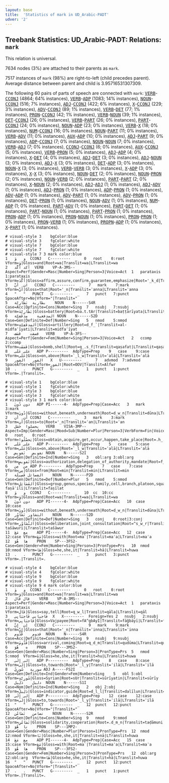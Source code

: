 ```yaml
---
layout: base
title:  'Statistics of mark in UD_Arabic-PADT'
udver: '2'
---
```


## Treebank Statistics: UD_Arabic-PADT: Relations: `mark`

This relation is universal.

7634 nodes (3%) are attached to their parents as `mark`.

7517 instances of `mark` (98%) are right-to-left (child precedes parent).
Average distance between parent and child is 3.95716531307309.

The following 60 pairs of parts of speech are connected with `mark`: <tt><a href="ar_padt-pos-VERB.html">VERB</a></tt>-<tt><a href="ar_padt-pos-CCONJ.html">CCONJ</a></tt> (4864; 64% instances), <tt><a href="ar_padt-pos-VERB.html">VERB</a></tt>-<tt><a href="ar_padt-pos-ADP.html">ADP</a></tt> (1083; 14% instances), <tt><a href="ar_padt-pos-NOUN.html">NOUN</a></tt>-<tt><a href="ar_padt-pos-CCONJ.html">CCONJ</a></tt> (516; 7% instances), <tt><a href="ar_padt-pos-ADJ.html">ADJ</a></tt>-<tt><a href="ar_padt-pos-CCONJ.html">CCONJ</a></tt> (422; 6% instances), <tt><a href="ar_padt-pos-X.html">X</a></tt>-<tt><a href="ar_padt-pos-CCONJ.html">CCONJ</a></tt> (229; 3% instances), <tt><a href="ar_padt-pos-ADV.html">ADV</a></tt>-<tt><a href="ar_padt-pos-CCONJ.html">CCONJ</a></tt> (89; 1% instances), <tt><a href="ar_padt-pos-VERB.html">VERB</a></tt>-<tt><a href="ar_padt-pos-DET.html">DET</a></tt> (77; 1% instances), <tt><a href="ar_padt-pos-PRON.html">PRON</a></tt>-<tt><a href="ar_padt-pos-CCONJ.html">CCONJ</a></tt> (42; 1% instances), <tt><a href="ar_padt-pos-VERB.html">VERB</a></tt>-<tt><a href="ar_padt-pos-NOUN.html">NOUN</a></tt> (39; 1% instances), <tt><a href="ar_padt-pos-DET.html">DET</a></tt>-<tt><a href="ar_padt-pos-CCONJ.html">CCONJ</a></tt> (26; 0% instances), <tt><a href="ar_padt-pos-VERB.html">VERB</a></tt>-<tt><a href="ar_padt-pos-PART.html">PART</a></tt> (26; 0% instances), <tt><a href="ar_padt-pos-PART.html">PART</a></tt>-<tt><a href="ar_padt-pos-CCONJ.html">CCONJ</a></tt> (24; 0% instances), <tt><a href="ar_padt-pos-NOUN.html">NOUN</a></tt>-<tt><a href="ar_padt-pos-ADP.html">ADP</a></tt> (23; 0% instances), <tt><a href="ar_padt-pos-VERB.html">VERB</a></tt>-<tt><a href="ar_padt-pos-X.html">X</a></tt> (18; 0% instances), <tt><a href="ar_padt-pos-NUM.html">NUM</a></tt>-<tt><a href="ar_padt-pos-CCONJ.html">CCONJ</a></tt> (16; 0% instances), <tt><a href="ar_padt-pos-NOUN.html">NOUN</a></tt>-<tt><a href="ar_padt-pos-PART.html">PART</a></tt> (11; 0% instances), <tt><a href="ar_padt-pos-VERB.html">VERB</a></tt>-<tt><a href="ar_padt-pos-ADV.html">ADV</a></tt> (11; 0% instances), <tt><a href="ar_padt-pos-AUX.html">AUX</a></tt>-<tt><a href="ar_padt-pos-ADP.html">ADP</a></tt> (10; 0% instances), <tt><a href="ar_padt-pos-ADJ.html">ADJ</a></tt>-<tt><a href="ar_padt-pos-PART.html">PART</a></tt> (9; 0% instances), <tt><a href="ar_padt-pos-ADP.html">ADP</a></tt>-<tt><a href="ar_padt-pos-CCONJ.html">CCONJ</a></tt> (7; 0% instances), <tt><a href="ar_padt-pos-NOUN.html">NOUN</a></tt>-<tt><a href="ar_padt-pos-NOUN.html">NOUN</a></tt> (7; 0% instances), <tt><a href="ar_padt-pos-VERB.html">VERB</a></tt>-<tt><a href="ar_padt-pos-ADJ.html">ADJ</a></tt> (7; 0% instances), <tt><a href="ar_padt-pos-CCONJ.html">CCONJ</a></tt>-<tt><a href="ar_padt-pos-CCONJ.html">CCONJ</a></tt> (6; 0% instances), <tt><a href="ar_padt-pos-AUX.html">AUX</a></tt>-<tt><a href="ar_padt-pos-CCONJ.html">CCONJ</a></tt> (5; 0% instances), <tt><a href="ar_padt-pos-VERB.html">VERB</a></tt>-<tt><a href="ar_padt-pos-PRON.html">PRON</a></tt> (5; 0% instances), <tt><a href="ar_padt-pos-ADJ.html">ADJ</a></tt>-<tt><a href="ar_padt-pos-ADP.html">ADP</a></tt> (4; 0% instances), <tt><a href="ar_padt-pos-X.html">X</a></tt>-<tt><a href="ar_padt-pos-DET.html">DET</a></tt> (4; 0% instances), <tt><a href="ar_padt-pos-ADJ.html">ADJ</a></tt>-<tt><a href="ar_padt-pos-DET.html">DET</a></tt> (3; 0% instances), <tt><a href="ar_padt-pos-ADJ.html">ADJ</a></tt>-<tt><a href="ar_padt-pos-NOUN.html">NOUN</a></tt> (3; 0% instances), <tt><a href="ar_padt-pos-ADJ.html">ADJ</a></tt>-<tt><a href="ar_padt-pos-X.html">X</a></tt> (3; 0% instances), <tt><a href="ar_padt-pos-DET.html">DET</a></tt>-<tt><a href="ar_padt-pos-ADP.html">ADP</a></tt> (3; 0% instances), <tt><a href="ar_padt-pos-NOUN.html">NOUN</a></tt>-<tt><a href="ar_padt-pos-X.html">X</a></tt> (3; 0% instances), <tt><a href="ar_padt-pos-VERB.html">VERB</a></tt>-<tt><a href="ar_padt-pos-VERB.html">VERB</a></tt> (3; 0% instances), <tt><a href="ar_padt-pos-X.html">X</a></tt>-<tt><a href="ar_padt-pos-ADP.html">ADP</a></tt> (3; 0% instances), <tt><a href="ar_padt-pos-X.html">X</a></tt>-<tt><a href="ar_padt-pos-X.html">X</a></tt> (3; 0% instances), <tt><a href="ar_padt-pos-NOUN.html">NOUN</a></tt>-<tt><a href="ar_padt-pos-DET.html">DET</a></tt> (2; 0% instances), <tt><a href="ar_padt-pos-NOUN.html">NOUN</a></tt>-<tt><a href="ar_padt-pos-PRON.html">PRON</a></tt> (2; 0% instances), <tt><a href="ar_padt-pos-NOUN.html">NOUN</a></tt>-<tt><a href="ar_padt-pos-VERB.html">VERB</a></tt> (2; 0% instances), <tt><a href="ar_padt-pos-PART.html">PART</a></tt>-<tt><a href="ar_padt-pos-PART.html">PART</a></tt> (2; 0% instances), <tt><a href="ar_padt-pos-X.html">X</a></tt>-<tt><a href="ar_padt-pos-NOUN.html">NOUN</a></tt> (2; 0% instances), <tt><a href="ar_padt-pos-ADJ.html">ADJ</a></tt>-<tt><a href="ar_padt-pos-ADJ.html">ADJ</a></tt> (1; 0% instances), <tt><a href="ar_padt-pos-ADJ.html">ADJ</a></tt>-<tt><a href="ar_padt-pos-ADV.html">ADV</a></tt> (1; 0% instances), <tt><a href="ar_padt-pos-ADJ.html">ADJ</a></tt>-<tt><a href="ar_padt-pos-PRON.html">PRON</a></tt> (1; 0% instances), <tt><a href="ar_padt-pos-ADP.html">ADP</a></tt>-<tt><a href="ar_padt-pos-PRON.html">PRON</a></tt> (1; 0% instances), <tt><a href="ar_padt-pos-ADV.html">ADV</a></tt>-<tt><a href="ar_padt-pos-ADP.html">ADP</a></tt> (1; 0% instances), <tt><a href="ar_padt-pos-ADV.html">ADV</a></tt>-<tt><a href="ar_padt-pos-PART.html">PART</a></tt> (1; 0% instances), <tt><a href="ar_padt-pos-ADV.html">ADV</a></tt>-<tt><a href="ar_padt-pos-PRON.html">PRON</a></tt> (1; 0% instances), <tt><a href="ar_padt-pos-DET.html">DET</a></tt>-<tt><a href="ar_padt-pos-PRON.html">PRON</a></tt> (1; 0% instances), <tt><a href="ar_padt-pos-NOUN.html">NOUN</a></tt>-<tt><a href="ar_padt-pos-ADV.html">ADV</a></tt> (1; 0% instances), <tt><a href="ar_padt-pos-NUM.html">NUM</a></tt>-<tt><a href="ar_padt-pos-ADP.html">ADP</a></tt> (1; 0% instances), <tt><a href="ar_padt-pos-PART.html">PART</a></tt>-<tt><a href="ar_padt-pos-ADV.html">ADV</a></tt> (1; 0% instances), <tt><a href="ar_padt-pos-PART.html">PART</a></tt>-<tt><a href="ar_padt-pos-DET.html">DET</a></tt> (1; 0% instances), <tt><a href="ar_padt-pos-PART.html">PART</a></tt>-<tt><a href="ar_padt-pos-NOUN.html">NOUN</a></tt> (1; 0% instances), <tt><a href="ar_padt-pos-PART.html">PART</a></tt>-<tt><a href="ar_padt-pos-PRON.html">PRON</a></tt> (1; 0% instances), <tt><a href="ar_padt-pos-PRON.html">PRON</a></tt>-<tt><a href="ar_padt-pos-ADP.html">ADP</a></tt> (1; 0% instances), <tt><a href="ar_padt-pos-PRON.html">PRON</a></tt>-<tt><a href="ar_padt-pos-NOUN.html">NOUN</a></tt> (1; 0% instances), <tt><a href="ar_padt-pos-PRON.html">PRON</a></tt>-<tt><a href="ar_padt-pos-PRON.html">PRON</a></tt> (1; 0% instances), <tt><a href="ar_padt-pos-PRON.html">PRON</a></tt>-<tt><a href="ar_padt-pos-VERB.html">VERB</a></tt> (1; 0% instances), <tt><a href="ar_padt-pos-PROPN.html">PROPN</a></tt>-<tt><a href="ar_padt-pos-ADP.html">ADP</a></tt> (1; 0% instances), <tt><a href="ar_padt-pos-X.html">X</a></tt>-<tt><a href="ar_padt-pos-PART.html">PART</a></tt> (1; 0% instances).


~~~ conllu
# visual-style 3	bgColor:blue
# visual-style 3	fgColor:white
# visual-style 7	bgColor:blue
# visual-style 7	fgColor:white
# visual-style 7 3 mark	color:blue
1	و	وَ	CCONJ	C---------	_	0	root	0:root	Vform=وَ|Gloss=and|Root=wa|Translit=wa|LTranslit=wa
2	أكد	أَكَّد	VERB	VP-A-3MS--	Aspect=Perf|Gender=Masc|Number=Sing|Person=3|Voice=Act	1	parataxis	1:parataxis	Vform=أَكَّدَ|Gloss=affirm,assure,confirm,guarantee,emphasize|Root='_k_d|Translit=ʾakkada|LTranslit=ʾakkad
3	ان	أَنَّ	CCONJ	C---------	_	7	mark	7:mark	Vform=أَنَّ|Gloss=that|Root='_n|Translit=ʾanna|LTranslit=ʾanna
4	"	"	PUNCT	G---------	_	7	punct	7:punct	SpaceAfter=No|Vform="|Translit="
5	بطارية	بَطَّارِيَّة	NOUN	N------S4R	Case=Acc|Definite=Cons|Number=Sing	7	nsubj	7:nsubj	Vform=بَطَّارِيَّةَ|Gloss=battery|Root=ba.t.tAr|Translit=baṭṭārīyata|LTranslit=baṭṭārīyat
6	المدفعية	مِدفَعِيَّة	NOUN	N------S2D	Case=Gen|Definite=Def|Number=Sing	5	nmod	5:nmod	Vform=اَلمِدفَعِيَّةِ|Gloss=artillery|Root=d_f_`|Translit=al-midfaʿīyati|LTranslit=midfaʿīyat
7	قصفت	قَصَف	VERB	VP-A-3FS--	Aspect=Perf|Gender=Fem|Number=Sing|Person=3|Voice=Act	2	ccomp	2:ccomp	Vform=قَصَفَت|Gloss=bomb,shell|Root=q_.s_f|Translit=qaṣafat|LTranslit=qaṣaf
8	على	عَلَى	ADP	P---------	AdpType=Prep	9	case	9:case	Vform=عَلَى|Gloss=on,above|Root=`_l_w|Translit=ʿalā|LTranslit=ʿalā
9	الفور	الفور	X	U---------	_	7	advmod	7:advmod	SpaceAfter=No|Vform=الفور|Root=OOV|Translit=Alfwr
10	.	.	PUNCT	G---------	_	1	punct	1:punct	Vform=.|Translit=.

~~~


~~~ conllu
# visual-style 1	bgColor:blue
# visual-style 1	fgColor:white
# visual-style 3	bgColor:blue
# visual-style 3	fgColor:white
# visual-style 3 1 mark	color:blue
1	دون	دُونَ	ADP	PI------4-	AdpType=Prep|Case=Acc	3	mark	3:mark	Vform=دُونَ|Gloss=without,beneath,underneath|Root=d_w_n|Translit=dūna|LTranslit=dūna
2	أن	أَن	CCONJ	C---------	_	3	mark	3:mark	Vform=أَن|Gloss=to|Root='_n|Translit=ʾan|LTranslit=ʾan
3	يحصلوا	حَصَل	VERB	VISA-3MP--	Aspect=Imp|Gender=Masc|Mood=Sub|Number=Plur|Person=3|VerbForm=Fin|Voice=Act	0	root	0:root	Vform=يَحصُلُوا|Gloss=obtain,acquire,get,occur,happen,take_place|Root=.h_.s_l|Translit=yaḥṣulū|LTranslit=ḥaṣal
4	على	عَلَى	ADP	P---------	AdpType=Prep	5	case	5:case	Vform=عَلَى|Gloss=on,above|Root=`_l_w|Translit=ʿalā|LTranslit=ʿalā
5	تفويض	تَفوِيض	NOUN	N------S2I	Case=Gen|Definite=Ind|Number=Sing	3	obl:arg	3:obl:arg	Vform=تَفوِيضٍ|Gloss=authorization,delegation_of_authority,mandate|Root=f_w_.d|Translit=tafwīḍin|LTranslit=tafwīḍ
6	من	مِن	ADP	P---------	AdpType=Prep	7	case	7:case	Vform=مِن|Gloss=from|Root=min|Translit=min|LTranslit=min
7	الفصائل	فَصِيلَة	NOUN	N------P2D	Case=Gen|Definite=Def|Number=Plur	5	nmod	5:nmod	Vform=اَلفَصَائِلِ|Gloss=group,genus,species,family,cell,branch,platoon,squadron|Root=f_.s_l|Translit=al-faṣāʾili|LTranslit=faṣīlat
8	و	وَ	CCONJ	C---------	_	10	cc	10:cc	Vform=وَ|Gloss=and|Root=wa|Translit=wa|LTranslit=wa
9	دون	دُونَ	ADP	PI------4-	AdpType=Prep|Case=Acc	10	case	10:case	Vform=دُونَ|Gloss=without,beneath,underneath|Root=d_w_n|Translit=dūna|LTranslit=dūna
10	التشاور	تَشَاوُر	NOUN	N------S2D	Case=Gen|Definite=Def|Number=Sing	3	conj	0:root|3:conj	Vform=اَلتَّشَاوُرِ|Gloss=deliberation,joint_consultation|Root=^s_w_r|Translit=at-tašāwuri|LTranslit=tašāwur
11	مع	مَعَ	ADP	PI------4-	AdpType=Prep|Case=Acc	12	case	12:case	Vform=مَعَ|Gloss=with|Root=ma`|Translit=maʿa|LTranslit=maʿa
12	ها	هُوَ	PRON	SP---3FS2-	Case=Gen|Gender=Fem|Number=Sing|Person=3|PronType=Prs	10	nmod	10:nmod	Vform=هَا|Gloss=he,she,it|Translit=hā|LTranslit=huwa
13	.	.	PUNCT	G---------	_	3	punct	3:punct	Vform=.|Translit=.

~~~


~~~ conllu
# visual-style 4	bgColor:blue
# visual-style 4	fgColor:white
# visual-style 9	bgColor:blue
# visual-style 9	fgColor:white
# visual-style 9 4 mark	color:blue
1	و	وَ	CCONJ	C---------	_	0	root	0:root	Vform=وَ|Gloss=and|Root=wa|Translit=wa|LTranslit=wa
2	قال	قَال	VERB	VP-A-3MS--	Aspect=Perf|Gender=Masc|Number=Sing|Person=3|Voice=Act	1	parataxis	1:parataxis	Vform=قَالَ|Gloss=say,tell|Root=q_w_l|Translit=qāla|LTranslit=qāl
3	فاجبايي	فَاجبَايِي	X	X---------	Foreign=Yes	2	nsubj	2:nsubj	Vform=فَاجبَايِي|Gloss=Vajpayee|Root=fA^gbAyI|Translit=fāǧbāyī|LTranslit=fāǧbāyī
4	إن	إِنَّ	CCONJ	C---------	_	9	mark	9:mark	Vform=إِنَّ|Gloss=that|Root='_n|Translit=ʾinna|LTranslit=ʾinna
5	قدوم	قُدُوم	NOUN	N------S4R	Case=Acc|Definite=Cons|Number=Sing	9	nsubj	9:nsubj	Vform=قُدُومَ|Gloss=arrival,coming|Root=q_d_m|Translit=qudūma|LTranslit=qudūm
6	ه	هُوَ	PRON	SP---3MS2-	Case=Gen|Gender=Masc|Number=Sing|Person=3|PronType=Prs	5	nmod	5:nmod	Vform=هُ|Gloss=he,she,it|Translit=hu|LTranslit=huwa
7	إلى	إِلَى	ADP	P---------	AdpType=Prep	8	case	8:case	Vform=إِلَى|Gloss=to,towards|Root='_l_y|Translit=ʾilā|LTranslit=ʾilā
8	سورية	سُورِيّ	ADJ	A-----FS2I	Case=Gen|Definite=Ind|Gender=Fem|Number=Sing	5	obl	5:obl	Vform=سُورِيَّةٍ|Gloss=Syrian|Root=sUr|Translit=sūrīyatin|LTranslit=sūrīy
9	دليل	دَلِيل	NOUN	N------S1I	Case=Nom|Definite=Ind|Number=Sing	2	obj	2:obj	Vform=دَلِيلٌ|Gloss=indicator,guide|Root=d_l_l|Translit=dalīlun|LTranslit=dalīl
10	إلى	إِلَى	ADP	P---------	AdpType=Prep	12	case	12:case	Vform=إِلَى|Gloss=to,towards|Root='_l_y|Translit=ʾilā|LTranslit=ʾilā
11	"	"	PUNCT	G---------	_	12	punct	12:punct	SpaceAfter=No|Vform="|Translit="
12	تضامن	تَضَامُن	NOUN	N------S2R	Case=Gen|Definite=Cons|Number=Sing	9	nmod	9:nmod	Vform=تَضَامُنِ|Gloss=solidarity,cooperation|Root=.d_m_n|Translit=taḍāmuni|LTranslit=taḍāmun
13	نا	هُوَ	PRON	SP---1MP2-	Case=Gen|Gender=Masc|Number=Plur|Person=1|PronType=Prs	12	nmod	12:nmod	Vform=نَا|Gloss=he,she,it|Translit=nā|LTranslit=huwa
14	مع	مَعَ	ADP	PI------4-	AdpType=Prep|Case=Acc	15	case	15:case	Vform=مَعَ|Gloss=with|Root=ma`|Translit=maʿa|LTranslit=maʿa
15	ها	هُوَ	PRON	SP---3FS2-	Case=Gen|Gender=Fem|Number=Sing|Person=3|PronType=Prs	12	obl:arg	12:obl:arg	Vform=هَا|Gloss=he,she,it|Translit=hā|LTranslit=huwa
16	"	"	PUNCT	G---------	_	12	punct	12:punct	SpaceAfter=No|Vform="|Translit="
17	.	.	PUNCT	G---------	_	1	punct	1:punct	Vform=.|Translit=.

~~~


